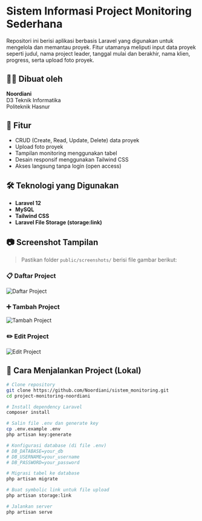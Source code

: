 

# Sistem Informasi Project Monitoring Sederhana

Repositori ini berisi aplikasi berbasis Laravel yang digunakan untuk mengelola dan memantau proyek. Fitur utamanya meliputi input data proyek seperti judul, nama project leader, tanggal mulai dan berakhir, nama klien, progress, serta upload foto proyek.

## 👩‍💻 Dibuat oleh

**Noordiani**  
D3 Teknik Informatika  
Politeknik Hasnur  

## 📌 Fitur
- CRUD (Create, Read, Update, Delete) data proyek
- Upload foto proyek
- Tampilan monitoring menggunakan tabel
- Desain responsif menggunakan Tailwind CSS
- Akses langsung tanpa login (open access)

## 🛠️ Teknologi yang Digunakan
- **Laravel 12**
- **MySQL**
- **Tailwind CSS**
- **Laravel File Storage (storage:link)**

## 📷 Screenshot Tampilan

> Pastikan folder `public/screenshots/` berisi file gambar berikut:

### 📋 Daftar Project
![Daftar Project](public/screenshots/daftar_project.png)

### ➕ Tambah Project
![Tambah Project](public/screenshots/tambah_project.png)

### ✏️ Edit Project
![Edit Project](public/screenshots/edit_project.png)

## 🚀 Cara Menjalankan Project (Lokal)

```bash
# Clone repository
git clone https://github.com/Noordiani/sistem_monitoring.git
cd project-monitoring-noordiani

# Install dependency Laravel
composer install

# Salin file .env dan generate key
cp .env.example .env
php artisan key:generate

# Konfigurasi database (di file .env)
# DB_DATABASE=your_db
# DB_USERNAME=your_username
# DB_PASSWORD=your_password

# Migrasi tabel ke database
php artisan migrate

# Buat symbolic link untuk file upload
php artisan storage:link

# Jalankan server
php artisan serve

